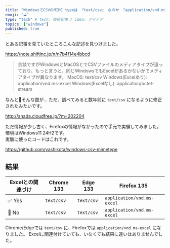 ```yaml
---
title: "WindowsでCSVのMIME typeは 『text/csv』 なのか 『application/vnd.ms-excel』 なのか"
emoji: "⛳"
type: "tech" # tech: 技術記事 / idea: アイデア
topics: ["windows"]
published: true
---
```


とある記事を見ていたところこんな記述を見つけました。  

https://note.shiftinc.jp/n/n7b4f14e4bbcd

> 余談ですがWindowsとMacOSとでCSVファイルのメディアタイプが違っており、もっと言うと、同じWindowsでもExcelがあるかないかでメディアタイプが異なります。
> MacOS: text/csv
> Windows(Excelあり): application/vnd.ms-excel
> Windows(Excelなし): application/octet-stream

なんと🤯そんな罠が…
ただ、調べてみると数年前に `text/csv` になるように修正されたみたいです。  

http://anada.cloudfree.jp/?m=202204

ただ情報が少し古く、Firefoxの情報がなかったので手元で実験してみました。  
環境はWindows11 24H2です。  
実験に使ったコードはこれです。  

https://github.com/yashikota/windows-csv-mimetype

## 結果

| Excelとの関連づけ | Chrome 133 | Edge 133 | Firefox 135 |
| ---------- | ---------- | -------- | ----------- |
| ✅ Yes     | `text/csv` | `text/csv` | `application/vnd.ms-excel` |
| 🚫 No      | `text/csv` | `text/csv` | `application/vnd.ms-excel` |

Chrome/Edgeでは `text/csv` に、Firefoxでは `application/vnd.ms-excel` になりました。
Excelに関連付けていても、いなくても結果に違いはありませんでした。
